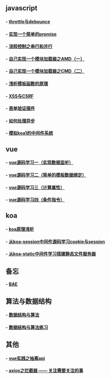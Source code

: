 ## javascript
#### - [throttle与debounce](https://github.com/zyl1314/blog/blob/master/public/blog/throttle%E4%B8%8Edebounce.md)
#### - [实现一个简单的promise](https://github.com/zyl1314/blog/blob/master/public/blog/%E5%AE%9E%E7%8E%B0%E4%B8%80%E4%B8%AA%E7%AE%80%E7%89%88%E7%9A%84promise.md)
#### - [流程控制之串行和并行](https://github.com/zyl1314/blog/blob/master/public/blog/%E6%B5%81%E7%A8%8B%E6%8E%A7%E5%88%B6%E4%B9%8B%E4%B8%B2%E8%A1%8C%E5%92%8C%E5%B9%B6%E8%A1%8C.md)
#### - [自己实现一个模块加载器之AMD（一）](https://github.com/zyl1314/blog/blob/master/public/blog/%E6%A8%A1%E5%9D%97%E5%8A%A0%E8%BD%BD%E5%99%A8%E4%B9%8BAMD%EF%BC%88%E4%B8%80%EF%BC%89.md)
#### - [自己实现一个模块加载器之CMD（二）](https://github.com/zyl1314/blog/blob/master/public/blog/%E6%A8%A1%E5%9D%97%E5%8A%A0%E8%BD%BD%E5%99%A8%E4%B9%8BCMD%EF%BC%88%E4%BA%8C%EF%BC%89.md)
#### - [浅析模板函数的原理](https://github.com/zyl1314/blog/blob/master/public/blog/%E6%B5%85%E6%9E%90%E5%AD%97%E7%AC%A6%E4%B8%B2%E6%A8%A1%E6%9D%BF%E5%87%BD%E6%95%B0%E7%9A%84%E5%8E%9F%E7%90%86.md)
#### - [XSS与CSRF](https://github.com/zyl1314/blog/blob/master/public/blog/XSS%E5%92%8CCSRF.md)
#### - [表单验证插件](https://github.com/zyl1314/blog/blob/master/public/blog/%E8%A1%A8%E5%8D%95%E9%AA%8C%E8%AF%81%E6%8F%92%E4%BB%B6.md)
#### - [如何处理异步](https://github.com/zyl1314/blog/blob/master/public/blog/%E5%A6%82%E4%BD%95%E5%A4%84%E7%90%86%E5%BC%82%E6%AD%A5.md)
#### - [模拟koa1的中间件系统](https://github.com/zyl1314/blog/blob/master/public/blog/koa%E7%9A%84%E4%B8%AD%E9%97%B4%E4%BB%B6%E7%B3%BB%E7%BB%9F.md)
## vue
#### - [vue源码学习一（实现数据监听）](https://github.com/zyl1314/blog/blob/master/public/blog/vue%E6%BA%90%E7%A0%81%E5%AD%A6%E4%B9%A0%E4%B8%80%EF%BC%88%E7%AE%80%E5%8D%95%E7%8E%AF%E5%A2%83%E6%90%AD%E5%BB%BA%E5%8F%8A%E5%AE%9E%E7%8E%B0%E7%9B%91%E5%90%AC%E6%95%B0%E6%8D%AE%EF%BC%89.md)
#### - [vue源码学习二（简单的模板数据绑定）](https://github.com/zyl1314/blog/blob/master/public/blog/vue%E6%BA%90%E7%A0%81%E5%AD%A6%E4%B9%A0%E4%BA%8C%EF%BC%88%E7%AE%80%E5%8D%95%E7%9A%84%E6%A8%A1%E6%9D%BF%E6%95%B0%E6%8D%AE%E7%BB%91%E5%AE%9A%EF%BC%89.md)
#### - [vue源码学习三（计算属性）](https://github.com/zyl1314/blog/blob/master/public/blog/vue%E6%BA%90%E7%A0%81%E5%AD%A6%E4%B9%A0%E4%B8%89%EF%BC%88%E8%AE%A1%E7%AE%97%E5%B1%9E%E6%80%A7%EF%BC%89.md)
#### - [vue源码学习四（条件指令）](https://github.com/zyl1314/blog/blob/master/public/blog/vue%E6%BA%90%E7%A0%81%E5%AD%A6%E4%B9%A0%E5%9B%9B%EF%BC%88%E6%9D%A1%E4%BB%B6%E6%8C%87%E4%BB%A4%E7%9A%84%E5%AE%9E%E7%8E%B0%EF%BC%89.md)
## koa
#### - [koa原理浅析](https://github.com/zyl1314/blog/blob/master/public/blog/koa%E5%8E%9F%E7%90%86%E6%B5%85%E6%9E%90.md)
#### - [从koa-session中间件源码学习cookie与session](https://github.com/zyl1314/blog/blob/master/public/blog/%E4%BB%8Ekoa-seesion%E4%B8%AD%E9%97%B4%E4%BB%B6%E5%AD%A6%E4%B9%A0cookie%E4%B8%8Esession.md)
#### - [从koa-static中间件学习搭建静态文件服务器](https://github.com/zyl1314/blog/blob/master/public/blog/%E4%BB%8Ekoa-static%E4%B8%AD%E9%97%B4%E4%BB%B6%E5%AD%A6%E4%B9%A0%E6%90%AD%E5%BB%BA%E9%9D%99%E6%80%81%E6%96%87%E4%BB%B6%E6%9C%8D%E5%8A%A1%E5%99%A8.md)
## 备忘
#### - [BAE](https://github.com/zyl1314/blog/blob/master/public/blog/BAE.md)
## 算法与数据结构
#### - [数据结构与算法](https://github.com/zyl1314/blog/blob/master/public/blog/js%E6%95%B0%E6%8D%AE%E7%BB%93%E6%9E%84%E4%B8%8E%E7%AE%97%E6%B3%95.md)
#### - [数据结构与算法练习](https://github.com/zyl1314/blog/blob/master/public/blog/javascript%E6%95%B0%E6%8D%AE%E7%BB%93%E6%9E%84%E4%B8%8E%E7%AE%97%E6%B3%95%E5%AE%9E%E4%BE%8B.md)
## 其他
#### - [vue实践之抽离api](https://github.com/zyl1314/blog/blob/master/public/blog/vue%E5%AE%9E%E8%B7%B5%E4%B9%8B%E6%8A%BD%E7%A6%BBapi.md)
#### - [axios之拦截器 —— 关注需要关注的事](https://github.com/zyl1314/blog/blob/master/public/blog/axios之拦截器.md)